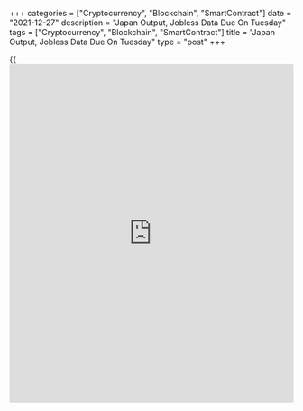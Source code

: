 +++
categories = ["Cryptocurrency", "Blockchain", "SmartContract"]
date = "2021-12-27"
description = "Japan Output, Jobless Data Due On Tuesday"
tags = ["Cryptocurrency", "Blockchain", "SmartContract"]
title = "Japan Output, Jobless Data Due On Tuesday"
type = "post"
+++

{{<iframe id="large-banner" src="https://www.bounty.group/#slide=21.0" width="100%" height="600" scrolling="no" style="border: 0px solid rgb(216, 221, 230); border-radius: 3px;">}}

Japan will on Tuesday release November numbers for unemployment and
industrial production, highlighting a light day for Asia-Pacific
economic activity.

The jobless rate is expected to hold steady at 2.7 percent, while the
jobs-to-applicant ratio is tipped to climb to 1.16 from 1.15 in October.
Industrial production was up 1.8 percent on month and down 4.1 percent
on year in October.

Malaysia will provide November figures for imports, exports and trade
balance. In October, imports were worth MYR88.18 billion and exports
were at MYR114.43 billion for a trade surplus of MYR26.2 billion.

Hong Kong will see November data for imports, exports and trade balance.
In October, imports were worth HKD448.74 billion and exports were at
HKD418.28 billion for a trade deficit of HKD30.46 billion.

Finally, the [markets][1] in Australia and New Zealand are closed on
Tuesday for Boxing Day and will re-open on Wednesday.

For comments and feedback [contact](https://www.playgroundfx.com/contact/): editorial@rtt[news](https://www.letsplayfx.com/blog/forex-news-website/).com

[Economic News][2]

 **What parts of the world are seeing the best (and worst) economic
performances lately? Click[here][3] to check out our [Econ Scorecard][3]
and find out! See up-to-the-moment [ranking](https://www.playgroundfx.com/blog/crypto-exchange-ranking/)s for the best and worst
performers in [GDP][4], [unemployment rate][5], [inflation][3] and much
more.**

   1. www.rtt[news](https://www.letsplayfx.com/blog/forex-news-website/).com/Content/Markets.aspx
   2. www.rtt[news](https://www.letsplayfx.com/blog/forex-news-website/).com/Content/EconomicNews.aspx
   3. www.rtt[news](https://www.letsplayfx.com/blog/forex-news-website/).com/economic-scorecard/world-rank/CPI/highest-performance.aspx
   4. www.rtt[news](https://www.letsplayfx.com/blog/forex-news-website/).com/economic-scorecard/world-rank/GDP/highest-performance.aspx
   5. www.rtt[news](https://www.letsplayfx.com/blog/forex-news-website/).com/economic-scorecard/world-rank/unemployment-rate/lowest-performance.aspx